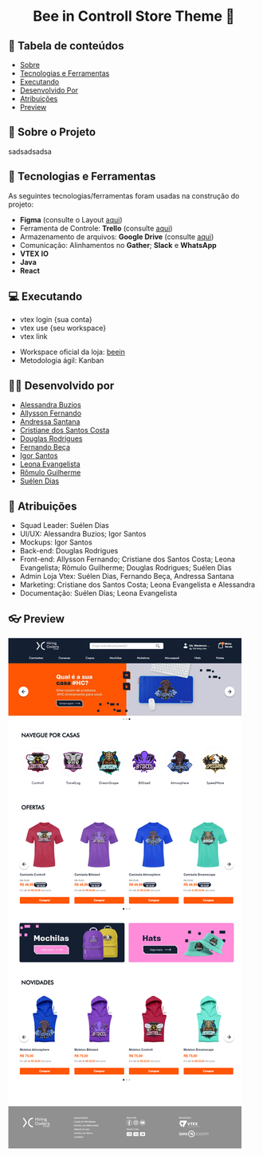 <h1 align="center">
    Bee in Controll Store Theme 🐝
</h1>

## 🔎 Tabela de conteúdos

* [Sobre](#📝-Sobre-o-projeto)
* [Tecnologias e Ferramentas](#🔧Tecnologias-e-Ferramentas)
* [Executando](#💻-Executando)
* [Desenvolvido Por](#💪🏻-Desenvolvido-por)
* [Atribuições](#👥-Atribuições)
* [Preview](#👓-Preview)


## 📝 Sobre o Projeto

sadsadsadsa
## 🔧 Tecnologias e Ferramentas

As seguintes tecnologias/ferramentas foram usadas na construção do projeto:

- **Figma** (consulte o Layout [aqui](https://www.figma.com/file/BhAeyEwi0T6o5koquYqDQu/HC-Final-Bee-In-Control))
- Ferramenta de Controle: **Trello** (consulte [aqui](https://trello.com/invite/b/VbvHD6lF/bfb09d3906c305da45a50b58596367a4/controll-final-hc/))
- Armazenamento de arquivos: **Google Drive** (consulte [aqui](https://drive.google.com/drive/folders/1Y9ZXOOvD85fpLGHDKMcNzSFZE4bm_ZoB))
- Comunicação: Alinhamentos no **Gather**; **Slack** e **WhatsApp**
- **VTEX IO**
- **Java**
- **React**

## 💻 Executando
- vtex login {sua conta}
- vtex use {seu workspace}
- vtex link
* Workspace oficial da loja: [beein](https://beein--controll.myvtex.com/)
* Metodologia ágil: Kanban

## 💪🏻 Desenvolvido por

- [Alessandra Buzios](https://www.linkedin.com/in/alessandra-buzios/)
- [Allysson Fernando](https://www.linkedin.com/in/allyssonalmeida/)         
- [Andressa Santana](https://www.linkedin.com/mwlite/in/andressa-santana-9a9431236)             
- [Cristiane dos Santos Costa](https://www.linkedin.com/in/cristianedsc/)
- [Douglas Rodrigues](https://www.linkedin.com/in/douglas-rodrigues-pnz/)
- [Fernando Beça](https://www.linkedin.com/in/fernando-beca/)
- [Igor Santos]()
- [Leona Evangelista](https://www.linkedin.com/in/leona-evangelista/)
- [Rômulo Guilherme](https://www.linkedin.com/in/romulofrontend/)
- [Suélen Dias](https://www.linkedin.com/in/su%C3%A9len-dias-palhares-2aa47573/)


## 👥 Atribuições

- Squad Leader: Suélen Dias
- UI/UX: Alessandra Buzios; Igor Santos
- Mockups: Igor Santos
- Back-end: Douglas Rodrigues
- Front-end: Allysson Fernando; Cristiane dos Santos Costa; Leona Evangelista; Rômulo Guilherme; Douglas Rodrigues; Suélen Dias
- Admin Loja Vtex: Suélen Dias, Fernando Beça, Andressa Santana
- Marketing: Cristiane dos Santos Costa; Leona Evangelista e Alessandra
- Documentação: Suélen Dias; Leona Evangelista
## 👓 Preview

<img alt="Preview" title="#Preview" src="../imagens/projeto/site_desktop.png" />
